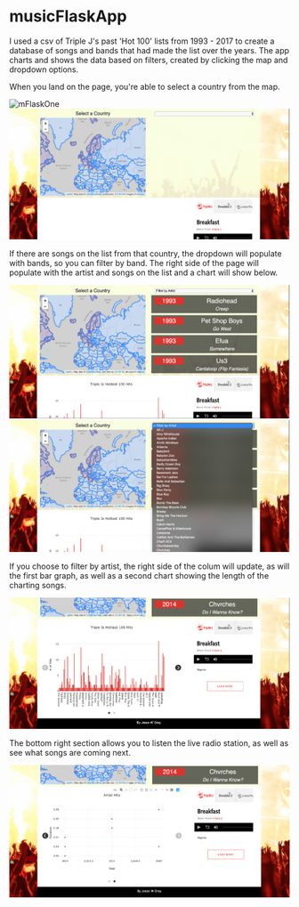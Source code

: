 # musicFlaskApp

I used a csv of Triple J's past 'Hot 100' lists from 1993 - 2017 to create a database of songs and bands that had made the list over the years. The app charts and shows the data based on filters, created by clicking the map and dropdown options.

When you land on the page, you're able to select a country from the map. 

![mFlaskOne](mFlaskReadmePics/mFlaskOne.png)
![mFlaskTwo](mFlaskReadmePics/mFlaskTwo.png)

If there are songs on the list from that country, the dropdown will populate with bands, so you can filter by band. The right side of the page will populate with the artist and songs on the list and a chart will show below.

![mFlaskThree](mFlaskReadmePics/mFlaskThree.png)
![mFlaskFour](mFlaskReadmePics/mFlaskFour.png)

If you choose to filter by artist, the right side of the colum will update, as will the first bar graph, as well as a second chart showing the length of the charting songs.

![mFlaskFive](mFlaskReadmePics/mFlaskFive.png)

The bottom right section allows you to listen the live radio station, as well as see what songs are coming next.

![mFlaskSix](mFlaskReadmePics/mFlaskSix.png)
